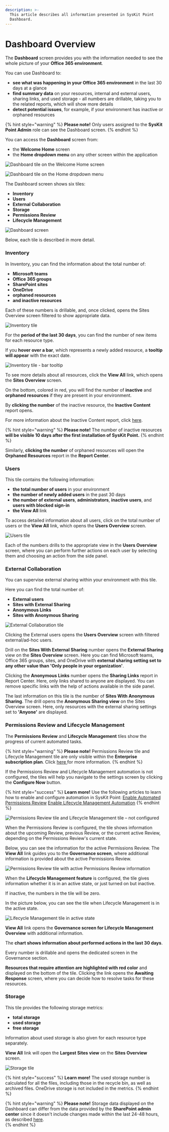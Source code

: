 ```yaml
---
description: >-
  This article describes all information presented in SysKit Point
  Dashboard.
---
```


# Dashboard Overview

The **Dashboard** screen provides you with the information needed to see the whole picture of your **Office 365 environment**.   

You can use Dashboard to:
* **see what was happening in your Office 365 environment** in the last 30 days at a glance  
* **find summary data** on your resources, internal and external users, sharing links, and used storage - all numbers are drillable, taking you to the related reports, which will show more details 
* **detect potential issues**, for example, if your environment has inactive or orphaned resources

{% hint style="warning" %}
**Please note!** Only users assigned to the **SysKit Point Admin** role can see the Dashboard screen.
{% endhint %}

You can access the **Dashboard** screen from:

* the **Welcome Home** screen
* the **Home dropdown menu** on any other screen within the application 

![Dashboard tile on the Welcome Home screen](../.gitbook/assets/dashboard_dashboard-tile-on-welcome-home-screen.png)

![Dashboard tile on the Home dropdown menu](../.gitbook/assets/dashboard_dashboard-tile-on-home-dropdown-menu.png)

The Dashboard screen shows six tiles:
* **Inventory**
* **Users**
* **External Collaboration**
* **Storage**
* **Permissions Review**
* **Lifecycle Management**

![Dashboard screen](../.gitbook/assets/dashboard_dashboard-screen.png)

Below, each tile is described in more detail.

### Inventory

In Inventory, you can find the information about the total number of:

* **Microsoft teams** 
* **Office 365 groups** 
* **SharePoint sites** 
* **OneDrive**
* **orphaned resources**
* **and inactive resources**

Each of these numbers is drillable, and, once clicked, opens the Sites Overview screen filtered to show appropriate data.

![Inventory tile](../.gitbook/assets/dashboard_inventory-tile.png)

For the **period of the last 30 days**, you can find the number of new items for each resource type. 

If you **hover over a bar**, which represents a newly added resource, a **tooltip will appear** with the exact date. 

![Inventory tile - bar tooltip](../.gitbook/assets/dashboard_inventory-tile-bar-tooltip.png)

To see more details about all resources, click the **View All** link, which opens the **Sites Overview** screen. 

On the bottom, colored in red, you will find the number of **inactive** and **orphaned resources** if they are present in your environment. 

By **clicking the number** of the inactive resource, the **Inactive Content** report opens. 

For more information about the Inactive Content report, click [here](../common-tasks/inactive-content.md#inactive-content-report). 

{% hint style="warning" %}
**Please note!** The number of inactive resources **will be visible 10 days after the first installation of SysKit Point.** 
{% endhint %}

Similarly, **clicking the number** of orphaned resources will open the **Orphaned Resources** report in the **Report Center**. 

### Users
This tile contains the following information:
 * **the total number of users** in your environment
 * **the number of newly added users** in the past 30 days
 * **the number of external users**, **administrators**, **inactive users**, and **users with blocked sign-in**
 * **the View All** link

To access detailed information about all users, click on the total number of users or the **View All** link, which opens the **Users Overview** screen. 

![Users tile](../.gitbook/assets/dashboard_users-tile.png)

Each of the numbers drills to the appropriate view in the **Users Overview** screen, where you can perform further actions on each user by selecting them and choosing an action from the side panel. 

### External Collaboration

You can supervise external sharing within your environment with this tile. 

Here you can find the total number of:

* **External users** 
* **Sites with External Sharing**
* **Anonymous Links**
* **Sites with Anonymous Sharing**  

![External Collaboration tile ](../.gitbook/assets/dashboard_external-collaboration-tile.png)

Clicking the External users opens the **Users Overview** screen with filtered external/ad-hoc users. 

Drill on the **Sites With External Sharing** number opens the **External Sharing** view on the **Sites Overview** screen. Here you can find Microsoft teams, Office 365 groups, sites, and OneDrive with **external sharing setting set to any other value than 'Only people in your organization'**. 

Clicking the **Anonymous Links** number opens the **Sharing Links** report in Report Center. Here, only links shared to anyone are displayed. You can remove specific links with the help of actions available in the side panel. 

The last information on this tile is the number of **Sites With Anonymous Sharing**. The drill opens the **Anonymous Sharing view** on the Sites Overview screen. Here, only resources with the external sharing settings set to **'Anyone'** are displayed. 

### Permissions Review and Lifecycle Management

The **Permissions Review** and **Lifecycle Management** tiles show the progress of current automated tasks. 

{% hint style="warning" %}
**Please note!** Permissions Review tile and Lifecycle Management tile are only visible within the **Enterprise subscription plan**. Click [here ](https://www.syskit.com/products/point/pricing/)for more information. 
{% endhint %}

If the Permissions Review and Lifecycle Management automation is not configured, the tiles will help you navigate to the settings screen by clicking the **Configure Now** button. 

{% hint style="success" %}
**Learn more!** Use the following articles to learn how to enable and configure automation in SysKit Point: [Enable Automated Permissions Review](../installation-and-configuration/enable-permissions-review.md) [Enable Lifecycle Management Automation](../installation-and-configuration/enable-lifecycle-management.md)
{% endhint %}

![Permissions Review tile and Lifecycle Management tile &#x2013; not configured ](../.gitbook/assets/dashboard_permissions-review-tile-and-lifecycle-management-tile-not-configured.png)

When the Permissions Review is configured, the tile shows information about the upcoming Review, previous Review, or the current active Review, depending on the Permissions Review's current state.

Below, you can see the information for the active Permissions Review. The **View All** link guides you to the **Governance screen**, where additional information is provided about the active Permissions Review. 

![Permissions Review tile with active Permissions Review information ](../.gitbook/assets/dashboard_permissions-review-tile-with-active-review.png)

When the **Lifecycle Management feature** is configured, the tile gives information whether it is in an active state, or just turned on but inactive. 

If inactive, the numbers in the tile will be zero. 

In the picture below, you can see the tile when Lifecycle Management is in the active state. 

![Lifecycle Management tile in active state ](../.gitbook/assets/dashboard_lifecycle-management-tile-in-active-state.png)

**View All** link opens the **Governance screen for Lifecycle Management Overview** with additional information.  

The **chart shows information about performed actions in the last 30 days**. 

Every number is drillable and opens the dedicated screen in the Governance section. 

**Resources that require attention are highlighted with red color** and displayed on the bottom of the tile. Clicking the link opens the **Awaiting Response** screen, where you can decide how to resolve tasks for these resources. 

### Storage

This tile provides the following storage metrics:
* **total storage**
* **used storage**
* **free storage**

Information about used storage is also given for each resource type separately.

**View All** link will open the **Largest Sites view** on the **Sites Overview** screen. 

![Storage tile ](../.gitbook/assets/dashboard_storage-tile.png)

{% hint style="success" %}
**Learn more!** The used storage number is calculated for all the files, including those in the recycle bin, as well as archived files. OneDrive storage is not included in the metrics.
{% endhint %}

{% hint style="warning" %}
**Please note!** Storage data displayed on the Dashboard can differ from the data provided by the **SharePoint admin center** since it doesn't include changes made within the last 24-48 hours, as described [here](https://docs.microsoft.com/en-us/sharepoint/manage-site-collection-storage-limits).  
{% endhint %}

